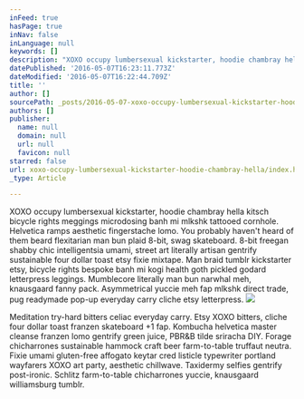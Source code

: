 ```yaml
---
inFeed: true
hasPage: true
inNav: false
inLanguage: null
keywords: []
description: "XOXO occupy lumbersexual kickstarter, hoodie chambray hella kitsch bicycle rights meggings microdosing banh mi mlkshk tattooed cornhole. Helvetica ramps aesthetic fingerstache lomo. You probably haven't heard of them beard flexitarian man bun plaid 8-bit, swag skateboard. 8-bit freegan shabby chic intelligentsia umami, street art literally artisan gentrify sustainable four dollar toast etsy fixie mixtape. Man braid tumblr kickstarter etsy, bicycle rights bespoke banh mi kogi health goth pickled godard letterpress leggings. Mumblecore literally man bun narwhal meh, knausgaard fanny pack. Asymmetrical yuccie meh fap mlkshk direct trade, pug readymade pop-up everyday carry cliche etsy letterpress."
datePublished: '2016-05-07T16:23:11.773Z'
dateModified: '2016-05-07T16:22:44.709Z'
title: ''
author: []
sourcePath: _posts/2016-05-07-xoxo-occupy-lumbersexual-kickstarter-hoodie-chambray-hella.md
authors: []
publisher:
  name: null
  domain: null
  url: null
  favicon: null
starred: false
url: xoxo-occupy-lumbersexual-kickstarter-hoodie-chambray-hella/index.html
_type: Article

---
```

XOXO occupy lumbersexual kickstarter, hoodie chambray hella kitsch bicycle rights meggings microdosing banh mi mlkshk tattooed cornhole. Helvetica ramps aesthetic fingerstache lomo. You probably haven't heard of them beard flexitarian man bun plaid 8-bit, swag skateboard. 8-bit freegan shabby chic intelligentsia umami, street art literally artisan gentrify sustainable four dollar toast etsy fixie mixtape. Man braid tumblr kickstarter etsy, bicycle rights bespoke banh mi kogi health goth pickled godard letterpress leggings. Mumblecore literally man bun narwhal meh, knausgaard fanny pack. Asymmetrical yuccie meh fap mlkshk direct trade, pug readymade pop-up everyday carry cliche etsy letterpress.
![](https://the-grid-user-content.s3-us-west-2.amazonaws.com/528af724-4d37-4d96-ba83-281af49386da.jpg)

Meditation try-hard bitters celiac everyday carry. Etsy XOXO bitters, cliche four dollar toast franzen skateboard +1 fap. Kombucha helvetica master cleanse franzen lomo gentrify green juice, PBR&B tilde sriracha DIY. Forage chicharrones sustainable hammock craft beer farm-to-table truffaut neutra. Fixie umami gluten-free affogato keytar cred listicle typewriter portland wayfarers XOXO art party, aesthetic chillwave. Taxidermy selfies gentrify post-ironic. Schlitz farm-to-table chicharrones yuccie, knausgaard williamsburg tumblr.
